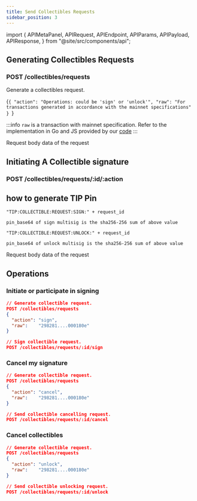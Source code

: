 ```yaml
---
title: Send Collectibles Requests
sidebar_position: 3
---
```


import {
  APIMetaPanel,
  APIRequest,
  APIEndpoint,
  APIParams,
  APIPayload,
  APIResponse,
} from "@site/src/components/api";

## Generating Collectibles Requests

### POST /collectibles/requests

Generate a collectibles request.

<APIEndpoint url="/collectibles/requests" />

<APIMetaPanel scope="Authorized" />

<APIPayload>{`{
  "action": "Operations: could be 'sign' or 'unlock'",
  "raw": "For transactions generated in accordance with the mainnet specifications"
}
`}</APIPayload>

:::info
`raw` is a transaction with mainnet specification. Refer to the implementation in Go and JS provided by our [code](https://github.com/MixinNetwork/multisig-bot/tree/main/common)
:::

<APIRequest
  title="POST collectible request"
  method="POST"
  url='/collectibles/requests --data &apos;{"action": "sign", "raw": "298281....4952f95768b7d1a925c4189b912c343dbb000180e"}&apos;'
/>

Request body data of the request

<APIResponse name="collectible_request" />

## Initiating A Collectible signature

### POST /collectibles/requests/:id/:action

<APIEndpoint url="/collectibles/requests/:id/:action" />

<APIMetaPanel scope="Authorized" />

<APIParams
  p-action="Operations: could be `sign`, `cancel`, and `unlock`"
  p-action-required={true}
  p-pin_base64="Encrypted PIN."
  p-pin-required={true}
/>

## how to generate TIP Pin

```
"TIP:COLLECTIBLE:REQUEST:SIGN:" + request_id

pin_base64 of sign multisig is the sha256-256 sum of above value

"TIP:COLLECTIBLE:REQUEST:UNLOCK:" + request_id

pin_base64 of unlock multisig is the sha256-256 sum of above value
```

<APIRequest
  title="operate the collectible request"
  method="POST"
  url='/collectibles/requests/:id/:action --data &apos;{"pin": "YOUR_PIN"}&apos;'
/>

Request body data of the request

<APIResponse name="collectible_request" />

## Operations

### Initiate or participate in signing

```json
// Generate collectible request.
POST /collectibles/requests
{
  "action": "sign",
  "raw":    "298281....000180e"
}

// Sign collectible request.
POST /collectibles/requests/:id/sign
```

### Cancel my signature

```json
// Generate collectible request.
POST /collectibles/requests
{
  "action": "cancel",
  "raw":    "298281....000180e"
}

// Send collectible cancelling request.
POST /collectibles/requests/:id/cancel
```

### Cancel collectibles

```json
// Generate collectible request.
POST /collectibles/requests
{
  "action": "unlock",
  "raw":    "298281....000180e"
}

// Send collectible unlocking request.
POST /collectibles/requests/:id/unlock
```
